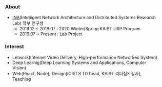 ### About
- [INA](http://ina.kaist.ac.kr/new_home/index.html)(Intelligent Network Architecture and Distributed Systems Research Lab) 학부 연구생
  - 2019.12 ~ 2019.07 : 2020 Winter/Spring KAIST URP Program
  - 2019.07 ~ Present : Lab Project

### Interest
- Letwork(Internet Video Delivery, High-performance Networked System)
- Deep Learnig(Deep Learning Systems and Applications, Computer Vision)
- Web(React, Node), Design(ICISTS TD head, KAIST 리더십3 강사), Teaching
